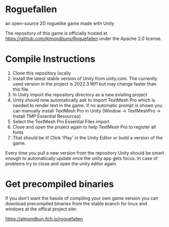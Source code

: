 # Roguefallen
an open-source 2D roguelike game made with Unity

The repository of this game is officially hosted at https://github.com/Almondbuns/Roguefallen under the Apache 2.0 license.

# Compile Instructions
1. Clone this repository locally
2. Install the latest stable version of Unity from unity.com. The currently used version in the project is 2022.3.16f1 but may change faster than this file.
3. In Unity import the repository directory as a new existing project
4. Unity should now automatically ask to import TextMesh Pro which is needed to render text in the game. If no automatic prompt is shown you can manually install TextMesh Pro in Unity (Window -> TextMeshPro -> Install TMP Essential Resources)
5. Select the TextMesh Pro Essential Files import
6. Close and open the project again to help TextMesh Pro to register all fonts
7. That should be it! Click 'Play' in the Unity Editor or build a version of the game.

Every time you pull a new version from the repository Unity should be smart enough to automatically update once the unity app gets focus. In case of problems try to close and open the unity editor again.

# Get precompiled binaries
If you don't want the hassle of compiling your own game version you can download precompiled binaries from the stable branch for linux and windows at the offical project site: 

https://almondbun.itch.io/roguefallen
